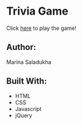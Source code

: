 # Trivia Game

Click [here](http://ladymarish.github.io/Trivia-Game/) to play the game! 

## Author: 

Marina Saladukha

## Built With:

* HTML
* CSS 
* Javascript
* jQuery
